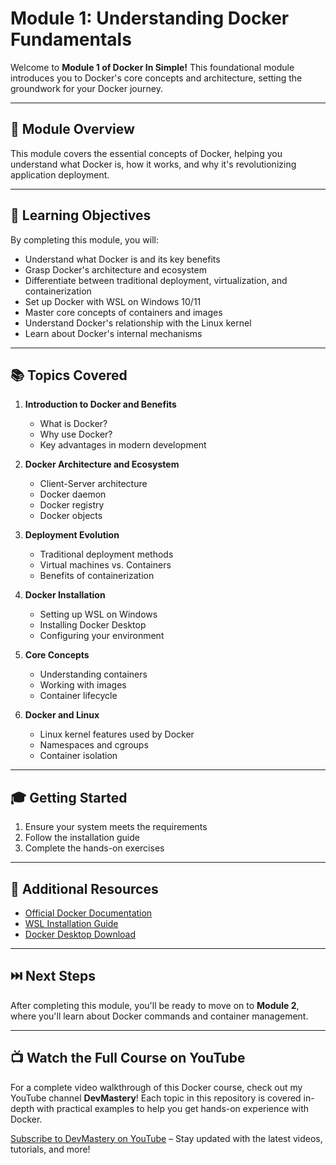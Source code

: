 # Module 1: Understanding Docker Fundamentals

Welcome to **Module 1 of Docker In Simple!** This foundational module introduces you to Docker's core concepts and architecture, setting the groundwork for your Docker journey.

---

## 📝 Module Overview

This module covers the essential concepts of Docker, helping you understand what Docker is, how it works, and why it's revolutionizing application deployment.

---

## 🎯 Learning Objectives

By completing this module, you will:
- Understand what Docker is and its key benefits
- Grasp Docker's architecture and ecosystem
- Differentiate between traditional deployment, virtualization, and containerization
- Set up Docker with WSL on Windows 10/11
- Master core concepts of containers and images
- Understand Docker's relationship with the Linux kernel
- Learn about Docker's internal mechanisms

---

## 📚 Topics Covered

1. **Introduction to Docker and Benefits**
   - What is Docker?
   - Why use Docker?
   - Key advantages in modern development

2. **Docker Architecture and Ecosystem**
   - Client-Server architecture
   - Docker daemon
   - Docker registry
   - Docker objects

3. **Deployment Evolution**
   - Traditional deployment methods
   - Virtual machines vs. Containers
   - Benefits of containerization

4. **Docker Installation**
   - Setting up WSL on Windows
   - Installing Docker Desktop
   - Configuring your environment

5. **Core Concepts**
   - Understanding containers
   - Working with images
   - Container lifecycle

6. **Docker and Linux**
   - Linux kernel features used by Docker
   - Namespaces and cgroups
   - Container isolation

---

## 🎓 Getting Started

1. Ensure your system meets the requirements
2. Follow the installation guide
3. Complete the hands-on exercises

---

## 📖 Additional Resources

- [Official Docker Documentation](https://docs.docker.com/)
- [WSL Installation Guide](https://docs.microsoft.com/en-us/windows/wsl/install)
- [Docker Desktop Download](https://www.docker.com/products/docker-desktop)

---

## ⏭️ Next Steps

After completing this module, you'll be ready to move on to **Module 2**, where you'll learn about Docker commands and container management.

---

## 📺 Watch the Full Course on YouTube

For a complete video walkthrough of this Docker course, check out my YouTube channel **DevMastery**! Each topic in this repository is covered in-depth with practical examples to help you get hands-on experience with Docker.

[Subscribe to DevMastery on YouTube](https://www.youtube.com/@devmastery46) – Stay updated with the latest videos, tutorials, and more!
